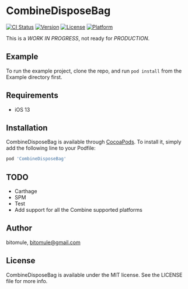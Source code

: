 # CombineDisposeBag

[![CI Status](https://img.shields.io/travis/bitomule/CombineDisposeBag.svg?style=flat)](https://travis-ci.org/bitomule/CombineDisposeBag)
[![Version](https://img.shields.io/cocoapods/v/CombineDisposeBag.svg?style=flat)](https://cocoapods.org/pods/CombineDisposeBag)
[![License](https://img.shields.io/cocoapods/l/CombineDisposeBag.svg?style=flat)](https://cocoapods.org/pods/CombineDisposeBag)
[![Platform](https://img.shields.io/cocoapods/p/CombineDisposeBag.svg?style=flat)](https://cocoapods.org/pods/CombineDisposeBag)

This is a *WORK IN PROGRESS*, not ready for *PRODUCTION*.

## Example

To run the example project, clone the repo, and run `pod install` from the Example directory first.

## Requirements

* iOS 13

## Installation

CombineDisposeBag is available through [CocoaPods](https://cocoapods.org). To install
it, simply add the following line to your Podfile:

```ruby
pod 'CombineDisposeBag'
```

## TODO

* Carthage
* SPM
* Test
* Add support for all the Combine supported platforms

## Author

bitomule, bitomule@gmail.com

## License

CombineDisposeBag is available under the MIT license. See the LICENSE file for more info.
